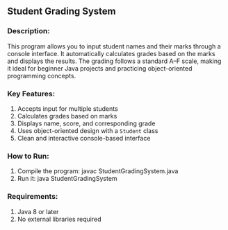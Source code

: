 ## Student Grading System

### Description:
This program allows you to input student names and their marks through a console interface. It automatically calculates grades based on the marks and displays the results. The grading follows a standard A–F scale, making it ideal for beginner Java projects and practicing object-oriented programming concepts.

### Key Features:
1. Accepts input for multiple students  
2. Calculates grades based on marks  
3. Displays name, score, and corresponding grade  
4. Uses object-oriented design with a `Student` class  
5. Clean and interactive console-based interface  

### How to Run:

1. Compile the program: javac StudentGradingSystem.java
2. Run it: java StudentGradingSystem

### Requirements:
1. Java 8 or later  
2. No external libraries required  
